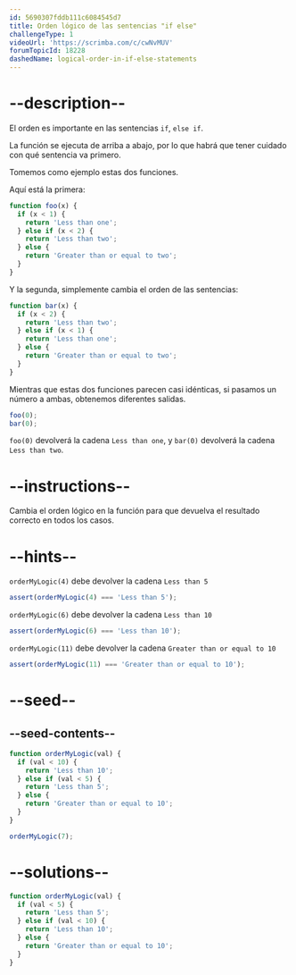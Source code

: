 ```yaml
---
id: 5690307fddb111c6084545d7
title: Orden lógico de las sentencias "if else"
challengeType: 1
videoUrl: 'https://scrimba.com/c/cwNvMUV'
forumTopicId: 18228
dashedName: logical-order-in-if-else-statements
---
```


# --description--

El orden es importante en las sentencias `if`, `else if`.

La función se ejecuta de arriba a abajo, por lo que habrá que tener cuidado con qué sentencia va primero.

Tomemos como ejemplo estas dos funciones.

Aquí está la primera:

```js
function foo(x) {
  if (x < 1) {
    return 'Less than one';
  } else if (x < 2) {
    return 'Less than two';
  } else {
    return 'Greater than or equal to two';
  }
}
```

Y la segunda, simplemente cambia el orden de las sentencias:

```js
function bar(x) {
  if (x < 2) {
    return 'Less than two';
  } else if (x < 1) {
    return 'Less than one';
  } else {
    return 'Greater than or equal to two';
  }
}
```

Mientras que estas dos funciones parecen casi idénticas, si pasamos un número a ambas, obtenemos diferentes salidas.

```js
foo(0);
bar(0);
```

`foo(0)` devolverá la cadena `Less than one`, y `bar(0)` devolverá la cadena `Less than two`.

# --instructions--

Cambia el orden lógico en la función para que devuelva el resultado correcto en todos los casos.

# --hints--

`orderMyLogic(4)` debe devolver la cadena `Less than 5`

```js
assert(orderMyLogic(4) === 'Less than 5');
```

`orderMyLogic(6)` debe devolver la cadena `Less than 10`

```js
assert(orderMyLogic(6) === 'Less than 10');
```

`orderMyLogic(11)` debe devolver la cadena `Greater than or equal to 10`

```js
assert(orderMyLogic(11) === 'Greater than or equal to 10');
```

# --seed--

## --seed-contents--

```js
function orderMyLogic(val) {
  if (val < 10) {
    return 'Less than 10';
  } else if (val < 5) {
    return 'Less than 5';
  } else {
    return 'Greater than or equal to 10';
  }
}

orderMyLogic(7);
```

# --solutions--

```js
function orderMyLogic(val) {
  if (val < 5) {
    return 'Less than 5';
  } else if (val < 10) {
    return 'Less than 10';
  } else {
    return 'Greater than or equal to 10';
  }
}
```
